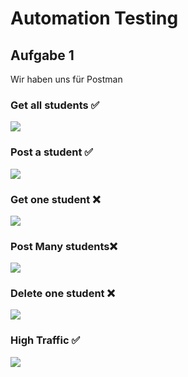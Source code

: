# Automation Testing

## Aufgabe 1

Wir haben uns für Postman

### Get all students ✅

<img src="../src/get_test.png">

### Post a student ✅

<img src="../src/post_test.png">

### Get one student ❌

<img src="../src/get_fail_test.png">

### Post Many students❌

<img src="../src/post_many_failed_test.png">

### Delete one student ❌

<img src="../src/delete_fail_test.png">

### High Traffic ✅

<img src="../src/postman_results.png">
